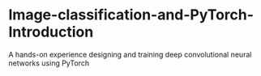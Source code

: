 # Image-classification-and-PyTorch-Introduction

A hands-on experience designing and training deep convolutional neural networks using PyTorch
